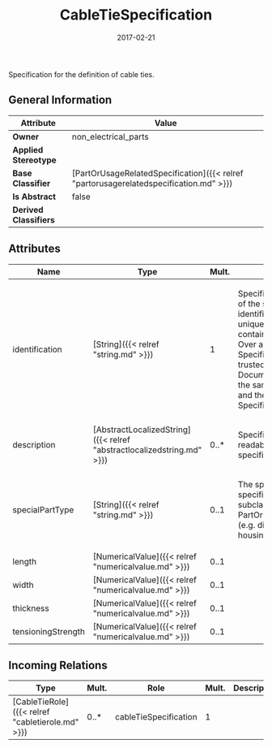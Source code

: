 ﻿---
title: CableTieSpecification
toc: false
type: specs
date: "2017-02-21"
draft: false
specification: VEC
version: 1.1.3
documentType: "Recommendation"
elementType: Class
classes:
  - CableTieSpecification
menu_name: vec-1.1.3
---
<p> Specification for the definition of cable ties.      </p>

## General Information

| Attribute               | Value |
|-------------------------|-------|
| **Owner**               | non_electrical_parts |
| **Applied Stereotype**  |   |
| **Base Classifier**     | [PartOrUsageRelatedSpecification]({{< relref "partorusagerelatedspecification.md" >}})<br/>  |
| **Is Abstract**         | false |
| **Derived Classifiers** |   |

## Attributes
|  Name  |  Type  |  Mult.  |  Description  |  Owning Classifier  |
|--------|--------|---------|---------------|--------------|
|identification | [String]({{< relref "string.md" >}}) | 1 | <p> Specifies a unique identification of the specification. The identification is guaranteed to be unique within the document containing the specification. Over all VEC-documents a Specification-instance can be trusted to be identical if the DocumentVersion-instance is the same (see DocumentVersion) and the identification of the Specification is the same.      </p> | [Specification]({{< relref "specification.md" >}}) |
|description | [AbstractLocalizedString]({{< relref "abstractlocalizedstring.md" >}}) | 0..* | <p> Specifies additional, human readable information about the specification.      </p> | [Specification]({{< relref "specification.md" >}}) |
|specialPartType | [String]({{< relref "string.md" >}}) | 0..1 | <p>The specialPartType allows the specification of subclassifications for a PartOrUsageRelatedSpecification (e.g. different types of connector housings).  </p> | [PartOrUsageRelatedSpecification]({{< relref "partorusagerelatedspecification.md" >}}) |
|length | [NumericalValue]({{< relref "numericalvalue.md" >}}) | 0..1 |  | [CableTieSpecification]({{< relref "cabletiespecification.md" >}}) |
|width | [NumericalValue]({{< relref "numericalvalue.md" >}}) | 0..1 |  | [CableTieSpecification]({{< relref "cabletiespecification.md" >}}) |
|thickness | [NumericalValue]({{< relref "numericalvalue.md" >}}) | 0..1 |  | [CableTieSpecification]({{< relref "cabletiespecification.md" >}}) |
|tensioningStrength | [NumericalValue]({{< relref "numericalvalue.md" >}}) | 0..1 |  | [CableTieSpecification]({{< relref "cabletiespecification.md" >}}) |

##  Incoming Relations
|    Type  |   Mult.  |   Role    |   Mult.   |   Description  |
|----------|----------|-----------|-----------|----------------|
| [CableTieRole]({{< relref "cabletierole.md" >}}) | 0..* | cableTieSpecification | 1 |  |
